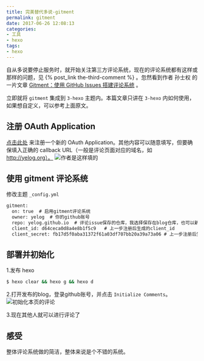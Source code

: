 ```yaml
---
title: 完美替代多说-gitment
permalink: gitment
date: 2017-06-26 12:08:13
categories:
- 工具
- hexo
tags:
- hexo
---
```

自从多说要停止服务时，就开始关注第三方评论系统，现在的评论系统都有这样或那样的问题，见 {% post_link the-third-comment %} 。忽然看到作者 孙士权 的一片文章 [Gitment：使用 GitHub Issues 搭建评论系统](https://imsun.net/posts/gitment-introduction/) 。

立即就将 `gitment` 集成到 `3-hexo` 主题内。本篇文章只讲在 `3-hexo` 内如何使用，如果想自定义，可以参考上面原文。

## 注册 OAuth Application
[点击此处](https://github.com/settings/applications/new) 来注册一个新的 OAuth Application。其他内容可以随意填写，但要确保填入正确的 callback URL（一般是评论页面对应的域名，如 http://yelog.org）。
![作者是这样填的](http://img.saodiyang.com/FsumVHpCC4h5JxRNg0TiKlMf0b1Y.png)

## 使用 gitment 评论系统
修改主题 `_config.yml`
```xml
gitment:
  on: true  # 启用gitment评论系统
  owner: yelog  # 你的github账号
  repo: yelog.github.io  # 评论issue保存的仓库，我选择保存在blog仓库，也可以新建一个仓库
  client_id: d64ceca0d8a4e8b1f5c9   # 上一步注册后生成的client_id
  client_secret: fb17d5f0aba31372f61a03df707bb20a39a73a06 # 上一步注册后生成的client_secret
```

## 部署并初始化
1.发布 hexo
```bash
$ hexo clear && hexo g && hexo d
```
2.打开发布的blog，登录github账号，并点击 `Initialize Comments`。
![初始化本页的评论](http://img.saodiyang.com/FnO9sHY-eFVXwnLplwsP9NRvityH.png)

3.现在其他人就可以进行评论了

## 感受
整体评论系统做的简洁，整体来说是个不错的系统。
